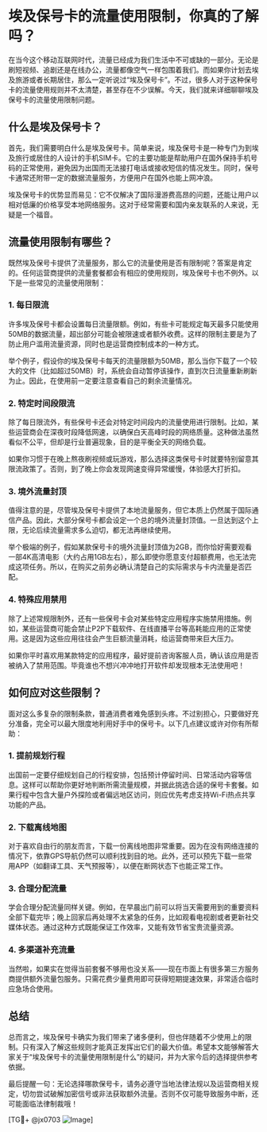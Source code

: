 # 埃及保号卡的流量使用限制，你真的了解吗？

在当今这个移动互联网时代，流量已经成为我们生活中不可或缺的一部分。无论是刷短视频、追剧还是在线办公，流量都像空气一样包围着我们。而如果你计划去埃及旅游或者长期居住，那么一定听说过“埃及保号卡”。不过，很多人对于这种保号卡的流量使用规则并不太清楚，甚至存在不少误解。今天，我们就来详细聊聊埃及保号卡的流量使用限制问题。

## 什么是埃及保号卡？

首先，我们需要明白什么是埃及保号卡。简单来说，埃及保号卡是一种专门为到埃及旅行或居住的人设计的手机SIM卡。它的主要功能是帮助用户在国外保持手机号码的正常使用，避免因为出国而无法接打电话或接收短信的情况发生。同时，保号卡通常还附带一定的数据流量服务，方便用户在国外也能上网冲浪。

埃及保号卡的优势显而易见：它不仅解决了国际漫游费高昂的问题，还能让用户以相对低廉的价格享受本地网络服务。这对于经常需要和国内亲友联系的人来说，无疑是一个福音。

## 流量使用限制有哪些？

既然埃及保号卡提供了流量服务，那么它的流量使用是否有限制呢？答案是肯定的。任何运营商提供的流量套餐都会有相应的使用规则，埃及保号卡也不例外。以下是一些常见的流量使用限制：

### 1. **每日限流**
许多埃及保号卡都会设置每日流量限额。例如，有些卡可能规定每天最多只能使用50MB的数据流量，超出部分可能会被限速或者额外收费。这样的限制主要是为了防止用户滥用流量资源，同时也是运营商控制成本的一种方式。

举个例子，假设你的埃及保号卡每天的流量限额为50MB，那么当你下载了一个较大的文件（比如超过50MB）时，系统会自动暂停该操作，直到次日流量重新刷新为止。因此，在使用前一定要注意查看自己的剩余流量情况。

### 2. **特定时间段限流**
除了每日限流外，有些保号卡还会对特定时间段内的流量使用进行限制。比如，某些运营商会在深夜时段降低网速，以确保白天高峰时段的网络质量。这种做法虽然看似不公平，但却是行业普遍现象，目的是平衡全天的网络负载。

如果你习惯于在晚上熬夜刷视频或玩游戏，那么选择这类保号卡时就要特别留意其限流政策了。否则，到了晚上你会发现网速变得异常缓慢，体验感大打折扣。

### 3. **境外流量封顶**
值得注意的是，尽管埃及保号卡提供了本地流量服务，但它本质上仍然属于国际通信产品。因此，大部分保号卡都会设定一个总的境外流量封顶值。一旦达到这个上限，无论后续流量需求多么迫切，都无法再继续使用。

举个极端的例子，假如某款保号卡的境外流量封顶值为2GB，而你恰好需要观看一部4K高清电影（大约占用1GB左右），那么即使你愿意支付超额费用，也无法完成这项任务。所以，在购买之前务必确认清楚自己的实际需求与卡内流量是否匹配。

### 4. **特殊应用禁用**
除了上述常规限制外，还有一些保号卡会对某些特定应用程序实施禁用措施。例如，某些运营商可能会禁止P2P下载软件、在线直播平台等高耗能应用的正常使用。这是因为这些应用往往会产生巨额流量消耗，给运营商带来巨大压力。

如果你平时喜欢用某款特定的应用程序，最好提前咨询客服人员，确认该应用是否被纳入了禁用范围。毕竟谁也不想兴冲冲地打开软件却发现根本无法使用吧！

## 如何应对这些限制？

面对这么多复杂的限制条款，普通消费者难免感到头疼。不过别担心，只要做好充分准备，完全可以最大限度地利用好手中的保号卡。以下几点建议或许对你有所帮助：

### 1. 提前规划行程
出国前一定要仔细规划自己的行程安排，包括预计停留时间、日常活动内容等信息。这样可以帮助你更好地判断所需流量规模，并据此挑选合适的保号卡套餐。如果行程中包含大量户外探险或者偏远地区访问，则应优先考虑支持Wi-Fi热点共享功能的产品。

### 2. 下载离线地图
对于喜欢自由行的朋友而言，下载一份离线地图非常重要。因为在没有网络连接的情况下，依靠GPS导航仍然可以顺利找到目的地。此外，还可以预先下载一些常用APP（如翻译工具、天气预报等），以便在断网状态下也能正常工作。

### 3. 合理分配流量
学会合理分配流量同样关键。例如，在早晨出门前可以将当天需要用到的重要资料全部下载完毕；晚上回家后再处理不太紧急的任务，比如观看电视剧或者更新社交媒体状态。通过这种方式既能保证工作效率，又能有效节省宝贵流量资源。

### 4. 多渠道补充流量
当然啦，如果实在觉得当前套餐不够用也没关系——现在市面上有很多第三方服务商提供额外流量包服务。只需花费少量费用即可获得短期提速效果，非常适合临时应急场合使用。

## 总结

总而言之，埃及保号卡确实为我们带来了诸多便利，但也伴随着不少使用上的限制。只有深入了解这些规则才能真正发挥出它们的最大价值。希望本文能够解答大家关于“埃及保号卡的流量使用限制是什么”的疑问，并为大家今后的选择提供参考依据。

最后提醒一句：无论选择哪款保号卡，请务必遵守当地法律法规以及运营商相关规定，切勿尝试破解加密信号或非法获取额外流量。否则不仅可能导致服务中断，还可能面临法律制裁哦！

[TG💪+ @jx0703 ![Image](https://github.com/user-attachments/assets/dbca1d08-cadb-493c-b0ec-ad6f7a83f270)]